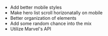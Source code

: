 - Add better mobile styles
- Make hero list scroll horizonatally on mobile
- Better organization of elements
- Add some random chance into the mix
- Utilize Marvel's API